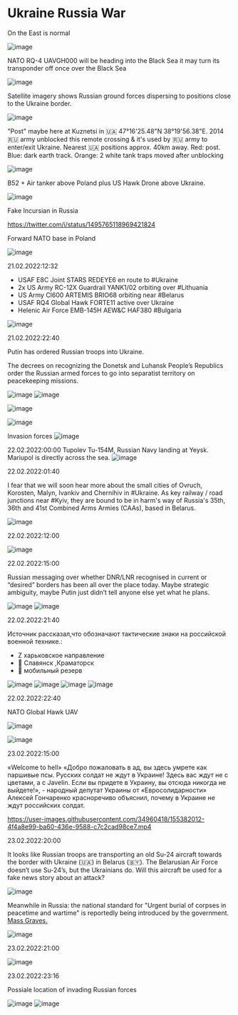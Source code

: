 # Ukraine Russia War

On the East is normal

![image](https://user-images.githubusercontent.com/34960418/154871636-af00c958-5655-450f-90c0-dadca44a46f6.png)


NATO RQ-4 UAVGH000 will be heading into the Black Sea it may turn its transponder off once over the Black Sea

![image](https://user-images.githubusercontent.com/34960418/154871469-5f5daaa9-44dc-4fd7-8343-bfbd8f635ed7.png)


Satellite imagery shows Russian ground forces dispersing to positions close to the Ukraine border.

![image](https://user-images.githubusercontent.com/34960418/154871560-ed7f6e32-af14-4f69-bee0-37fa14eb3108.png)

"Post" maybe here at Kuznetsi in 🇺🇦 47°16'25.48"N 38°19'56.38"E. 2014 🇷🇺 army unblocked this remote crossing & it's used by 🇷🇺 army to enter/exit Ukraine. Nearest 🇺🇦 positions approx. 40km away. Red: post. Blue: dark earth track. Orange: 2 white tank traps moved after unblocking

![image](https://user-images.githubusercontent.com/34960418/154959514-ab760106-1081-4e0f-9a87-3ce14bf1bd22.png)

B52 + Air tanker above Poland plus US Hawk Drone above Ukraine.

![image](https://user-images.githubusercontent.com/34960418/154960169-7dc34f96-fd0e-4b5f-ac1f-08485a6a8258.png)

Fake Incursian in Russia

https://twitter.com/i/status/1495765118969421824


Forward NATO base in Poland

![image](https://user-images.githubusercontent.com/34960418/155025466-b3f7cce1-6ad6-47c2-a1f3-20acc56cfbb2.png)

21.02.2022:12:32

- USAF E8C Joint STARS REDEYE6 en route to #Ukraine 
- 2x US Army RC-12X Guardrail YANK1/02 orbiting over #Lithuania 
- US Army Cl600 ARTEMIS BRIO68 orbiting near #Belarus 
- USAF RQ4 Global Hawk FORTE11 active over Ukraine
- Helenic Air Force  EMB-145H AEW&C HAF380 #Bulgaria

![image](https://user-images.githubusercontent.com/34960418/155028545-10906dbe-1aeb-4803-a073-268016e0d93e.png)


21.02.2022:22:40

Putin has ordered Russian troops into Ukraine.

The decrees on recognizing the Donetsk and Luhansk People’s Republics order the Russian armed forces to go into separatist territory on peacekeeping missions.

![image](https://user-images.githubusercontent.com/34960418/155029424-ac3011ba-4a67-4881-a5f7-7c4bfaaffecd.png)
![image](https://user-images.githubusercontent.com/34960418/155029461-d8f486d7-0c7f-4701-8871-3f92f6797688.png)

![image](https://user-images.githubusercontent.com/34960418/155030492-ea88b9f0-ae0d-457d-9e14-d15c3562ed41.png)

![image](https://user-images.githubusercontent.com/34960418/155030386-01dce87a-f749-4ad5-98d9-90ff97acc330.png)


Invasion forces 
![image](https://user-images.githubusercontent.com/34960418/155034364-450d1c0a-88fb-4c1b-b0b3-2d4a55c256ef.png)

22.02.2022:00:00 
Tupolev Tu-154M, Russian Navy landing at Yeysk. Mariupol is directly across the sea. 
![image](https://user-images.githubusercontent.com/34960418/155035690-862febdc-1c5c-4117-be4d-8ebe17d860d9.png)


22.02.2022:01:40

I fear that we will soon hear more about the small cities of Ovruch, Korosten, Malyn, Ivankiv and Chernihiv in #Ukraine. As key railway / road junctions near #Kyiv, they are bound to be in harm's way of Russia's 35th, 36th and 41st Combined Arms Armies (CAAs), based in Belarus.

![image](https://user-images.githubusercontent.com/34960418/155044070-8a39eb95-23c3-4415-b6da-691725b52ead.png)


22.02.2022:12:00

![image](https://user-images.githubusercontent.com/34960418/155120345-87a85973-de56-41eb-a387-94f597973901.png)


22.02.2022:15:00

Russian messaging over whether DNR/LNR recognised in current or “desired” borders has been all over the place today. Maybe strategic ambiguity, maybe Putin just didn’t tell anyone else yet what he plans. 

![image](https://user-images.githubusercontent.com/34960418/155144889-e870cb58-95b8-460a-b12a-5a41fdf5fa77.png)
![image](https://user-images.githubusercontent.com/34960418/155145053-9f7ba740-d4ec-4c64-9a94-7e34ca4e938a.png)


22.02.2022:21:40

Источник рассказал,что обозначают тактические знаки на российской военной технике.:

- Z харьковское направление
- 🔺 Славянск ,Краматорск
- 🔵 мобильный резерв

![image](https://user-images.githubusercontent.com/34960418/155215311-44140134-7cdb-4073-bf3b-c14bd0a844b5.png)
![image](https://user-images.githubusercontent.com/34960418/155215349-3595ca09-ea01-4a10-b14d-7e81d3f7f797.png)
![image](https://user-images.githubusercontent.com/34960418/155215373-28e57808-2c00-44be-a65f-18e53a8947fd.png)
![image](https://user-images.githubusercontent.com/34960418/155215395-cb4fd10e-88fb-416a-a46b-f34af0d93922.png)


22.02.2022:22:40

NATO Global Hawk UAV

![image](https://user-images.githubusercontent.com/34960418/155224900-7fb6c974-b5a9-45c0-a88f-17e3dd0807d0.png)

![image](https://user-images.githubusercontent.com/34960418/155243200-86961e17-d50e-4369-81bf-fab947e596eb.png)



23.02.2022:15:00

«Welcome to hell»
«Добро пожаловать в ад, вы здесь умрете как паршивые псы. Русских солдат не ждут в Украине! Здесь вас ждут не с цветами, а с Javelin. Если вы придете в Украину, вы отсюда никогда не выйдете!», - народный депутат Украины от «Евросолидарности» Алексей Гончаренко красноречиво объяснил, почему в Украине не ждут российских солдат.

https://user-images.githubusercontent.com/34960418/155382012-4f4a8e99-ba60-436e-9588-c7c2cad98ce7.mp4


23.02.2022:20:00

It looks like Russian troops are transporting an old Su-24 aircraft towards the border with Ukraine (🇺🇦) in Belarus (🇧🇾). The Belarusian Air Force doesn’t use Su-24’s, but the Ukrainians do. Will this aircraft be used for a fake news story about an attack? 

![image](https://user-images.githubusercontent.com/34960418/155388586-394091e4-205d-4212-a377-3dcc0f586cd8.png)


Meanwhile in Russia: the national standard for "Urgent burial of corpses in peacetime and wartime" is reportedly being introduced by the government. [Mass Graves.](https://en.newizv.ru/article/general/13-12-2021/grave-in-law-state-adopts-national-standard-for-mass-graves?fbclid=IwAR3hC23laheVX16evjBbaw1q0msJF25oxEFU_bk8btW1f2VsZlhebHNpSHQ)

![image](https://user-images.githubusercontent.com/34960418/155390059-1c8a860b-5ad4-4677-bee8-8e8412ef1875.png)

23.02.2022:21:00

![image](https://user-images.githubusercontent.com/34960418/155396678-3f54128a-cb0b-4cdd-a0fb-3710d613d0a7.png)


23.02.2022:23:16

Possiale location of invading Russian forces

![image](https://user-images.githubusercontent.com/34960418/155418413-ff2702f9-6fd5-486b-9f7a-a2e1339317f2.png)
![image](https://user-images.githubusercontent.com/34960418/155418558-5e94fa95-e4a5-45ae-9cee-ffeaae0a214a.png)


